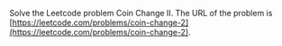 Solve the Leetcode problem Coin Change II.
The URL of the problem is [https://leetcode.com/problems/coin-change-2](https://leetcode.com/problems/coin-change-2).
